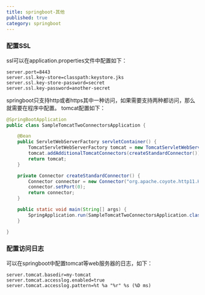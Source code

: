 ```yaml
---
title: springboot-其他
published: true
category: springboot
---
```


### 配置SSL
ssl可以在application.properties文件中配置如下：
```
server.port=8443
server.ssl.key-store=classpath:keystore.jks
server.ssl.key-store-password=secret
server.ssl.key-password=another-secret
```
springboot只支持http或者https其中一种访问，如果需要支持两种都访问，那么就需要在程序中配置。
tomcat配置如下：
```java
@SpringBootApplication
public class SampleTomcatTwoConnectorsApplication {

	@Bean
	public ServletWebServerFactory servletContainer() {
		TomcatServletWebServerFactory tomcat = new TomcatServletWebServerFactory();
		tomcat.addAdditionalTomcatConnectors(createStandardConnector());
		return tomcat;
	}

	private Connector createStandardConnector() {
		Connector connector = new Connector("org.apache.coyote.http11.Http11NioProtocol");
		connector.setPort(0);
		return connector;
	}

	public static void main(String[] args) {
		SpringApplication.run(SampleTomcatTwoConnectorsApplication.class, args);
	}

}
```

### 配置访问日志
可以在springboot中配置tomcat等web服务器的日志，如下：
```
server.tomcat.basedir=my-tomcat
server.tomcat.accesslog.enabled=true
server.tomcat.accesslog.pattern=%t %a "%r" %s (%D ms)
```

